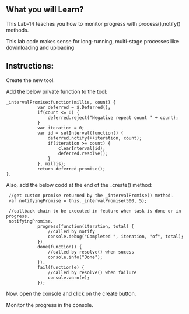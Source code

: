 ## What you will Learn?

This Lab-14 teaches you how to monitor progress with process(),notify() methods.

This lab code makes sense for long-running, multi-stage processes like dowlnloading and uploading


## Instructions:

 Create the new tool.

 Add the below private function to the tool:

  	_intervalPromise:function(millis, count) {
                var deferred = $.Deferred();
                if(count <= 0) {
                    deferred.reject("Negative repeat count " + count);
                }
                var iteration = 0;
                var id = setInterval(function() {
                    deferred.notify(++iteration, count);
                    if(iteration >= count) {
                        clearInterval(id);
                        deferred.resolve();
                    }
                }, millis);
                return deferred.promise();
    },

Also, add the below codd at the end of the _create() method:

     //get custom promise returned by the _intervalPromise() method.
     var notifyingPromise = this._intervalPromise(500, 5);

     //callback chain to be executed in feature when task is done or in progress.
     notifyingPromise.
                progress(function(iteration, total) {
                    //called by notify
                    console.debug("Completed ", iteration, "of", total);
                }).
                done(function() {
                    //called by resolve() when sucess
                    console.info("Done");
                }).
                fail(function(e) {
                    //called by resolve() when failure
                    console.warn(e);
                });
                

Now, open the console and click on the create button.

Monitor the progress in the console.





 
